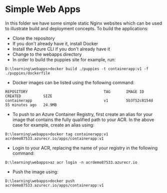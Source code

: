 # Simple Web Apps
In this folder we have some simple static Nginx websites which can be used to illustrate build and deployment concepts.
To build the applications:
* Clone the repository
* If you don't already have it, install Docker
* Install the Azure CLI if you don't already have it
* Change to the webapps directory
* In order to build the puppies site for example, run:
```shell
D:\learning\webapps>docker build ./puppies -t containerapp:v1 -f ./puppies/dockerfile
```
* Docker images can be listed using the following command:
```shell
REPOSITORY                                  TAG       IMAGE ID       CREATED          SIZE
containerapp                                v1        5b3f52c8154d   55 minutes ago   24.9MB
```
* To push to an Azure Container Registry, first create an alias for your image that contains the fully qualified path to your ACR. In the above case for example, create an alias using:
```shell
D:\learning\webapps>docker tag containerapp:v1 acrdemo87533.azurecr.io/apps/containerapp:v1
```
* Login to your ACR, replacing the name of your registry in the following command:
```shell
D:\learning\webapps>az acr login -n acrdemo87533.azurecr.io
```
* Push the image using:
```shell
D:\learning\webapps>docker push acrdemo87533.azurecr.io/apps/containerapp:v1
```
